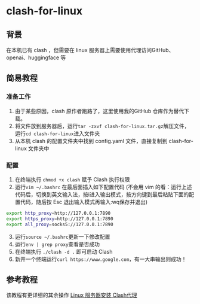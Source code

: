 # clash-for-linux
## 背景
在本机已有 clash ，但需要在 linux 服务器上需要使用代理访问GitHub、 openai、huggingface 等
## 简易教程
### 准备工作
1. 由于某些原因，clash 原作者跑路了，这里使用我的GitHub 仓库作为替代下载。
2. 将文件放到服务器后，运行`tar -zxvf clash-for-linux.tar.gz`解压文件，运行`cd clash-for-linux`进入文件夹
3. 从本机 clash 的配置文件夹中找到 config.yaml 文件，直接复制到 clash-for-linux 文件夹中
### 配置
1. 在终端执行 `chmod +x clash` 赋予 Clash 执行权限
2. 运行`vim ~/.bashrc` 在最后面插入如下配置代码
(不会用 vim 的看：运行上述代码后，切换到英文输入法，按i进入输出模式，按方向键到最后粘贴下面的配置代码，随后按 Esc 退出输入模式再输入:wq保存并退出)
```bash
export http_proxy=http://127.0.0.1:7890
export https_proxy=http://127.0.0.1:7890
export all_proxy=socks5://127.0.0.1:7890
```
3. 运行`source ~/.bashrc`更新一下修改配置
4. 运行`env | grep proxy`查看是否成功
5. 在终端执行 `./clash -d .` 即可启动 Clash
6. 新开一个终端运行`curl https://www.google.com`，有一大串输出则成功！
## 参考教程
该教程有更详细的其余操作 [Linux 服务器安装 Clash代理](https://blog.myxuechao.com/post/36)

